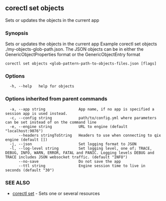 ## corectl set objects

Sets or updates the objects in the current app

### Synopsis

Sets or updates the objects in the current app Example corectl set objects ./my-objects-glob-path.json.
The JSON objects can be in either the GenericObjectProperties format or the GenericObjectEntry format

```
corectl set objects <glob-pattern-path-to-objects-files.json [flags]
```

### Options

```
  -h, --help   help for objects
```

### Options inherited from parent commands

```
  -a, --app string               App name, if no app is specified a session app is used instead.
  -c, --config string            path/to/config.yml where parameters can be set instead of on the command line
  -e, --engine string            URL to engine (default "localhost:9076")
      --headers stringToString   Headers to use when connecting to qix engine (default [])
  -j, --json                     Set logging format to JSON
  -l, --log-level string         Set logging level, one of; TRACE, DEBUG, INFO, WARN, ERROR, FATAL and PANIC. Logging levels DEBUG and TRACE includes JSON websocket traffic. (default "INFO")
      --no-save                  Do not save the app
      --ttl string               Engine session time to live in seconds (default "30")
```

### SEE ALSO

* [corectl set](corectl_set.md)	 - Sets one or several resources

